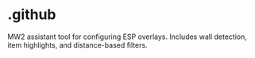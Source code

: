 # .github
MW2 assistant tool for configuring ESP overlays. Includes wall detection, item highlights, and distance-based filters.
